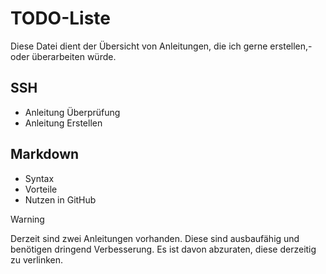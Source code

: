 # TODO-Liste

Diese Datei dient der Übersicht von Anleitungen, die ich gerne erstellen,- oder überarbeiten würde.

## SSH

- Anleitung Überprüfung
- Anleitung Erstellen

## Markdown

- Syntax
- Vorteile
- Nutzen in GitHub

> [!WARNING]  
> Derzeit sind zwei Anleitungen vorhanden. Diese sind ausbaufähig und benötigen dringend Verbesserung. Es ist davon abzuraten, diese derzeitig zu verlinken.

